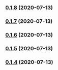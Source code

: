### [0.1.8](https://github.com/viktor-ku/pr-commitlint-action/compare/v0.1.7...v0.1.8) (2020-07-13)

### [0.1.7](https://github.com/viktor-ku/pr-commitlint-action/compare/v0.1.6...v0.1.7) (2020-07-13)

### [0.1.6](https://github.com/viktor-ku/pr-commitlint-action/compare/v0.1.5...v0.1.6) (2020-07-13)

### [0.1.5](https://github.com/viktor-ku/pr-commitlint-action/compare/v0.1.4...v0.1.5) (2020-07-13)

### [0.1.4](https://github.com/viktor-ku/pr-commitlint-action/compare/v0.1.3...v0.1.4) (2020-07-13)

